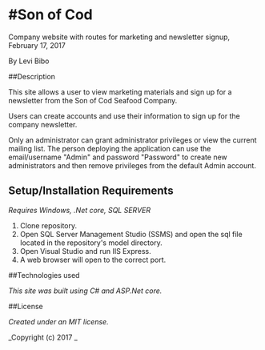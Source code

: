 #Son of Cod
===========================

Company website with routes for marketing and newsletter signup, February 17, 2017

By Levi Bibo

##Description

This site allows a user to view marketing materials and sign up for a newsletter from the Son of Cod Seafood Company.

Users can create accounts and use their information to sign up for the company newsletter.

Only an administrator can grant administrator privileges or view the current mailing list.  The person deploying the application can use the email/username "Admin" and password "Password" to create new administrators and then remove privileges from the default Admin account.

## Setup/Installation Requirements

_Requires Windows, .Net core, SQL SERVER_

1. Clone repository.
2. Open SQL Server Management Studio (SSMS) and open the sql file located in the repository's model directory.
3. Open Visual Studio and run IIS Express.
4. A web browser will open to the correct port.

##Technologies used

_This site was built using C# and ASP.Net core._

##License

_Created under an MIT license._

_Copyright (c) 2017 _